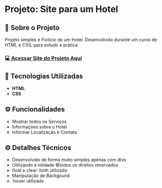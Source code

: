 <h1>Projeto: Site para um Hotel</h1>

<h2>📌 Sobre o Projeto</h2>
<p>Projeto simples e Fictício de um Hotel. Desenvolvido durante um curso de HTML e CSS, para estudo e prática.</p>

<h3>💻<a href="https://deangelleses.github.io/site_para_hotel-HTML-CSS/" target="_blank"> Acessar Site do Projeto Aqui</a></h3>

<h2>🚀 Tecnologias Utilizadas</h2>
<ul>
  <li><b>HTML</b></li>
  <li><b>CSS</b></li>
</ul>

<h2>⚙️ Funcionalidades</h2>
<ul>
  <li>Mostrar todos os Serviços</li>
  <li>Informações sobre o Hotel</li>
  <li>Informar Localização e Contato</li>
</ul>

<h2>⚙️ Detalhes Técnicos</h2>
<ul>
  <li>Desenvolvido de forma muito simples apenas com divs</li>
  <li>Utilizando a intidade &copy;todos os direitos reservados</li>
  <li>float e clear: both utilizado</li>
  <li>Manipulação de Backgound</li>
  <li>:hover utilizado</li>
</ul>
